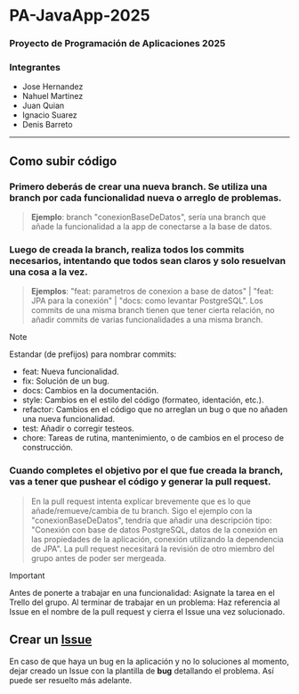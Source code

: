 # PA-JavaApp-2025
### Proyecto de Programación de Aplicaciones 2025

### Integrantes
- Jose Hernandez		
- Nahuel Martinez		
- Juan Quian
- Ignacio Suarez
- Denis Barreto

------------

## Como subir código
### Primero deberás de crear una **nueva branch**. Se utiliza una branch por cada funcionalidad nueva o arreglo de problemas.
> **Ejemplo**: branch "conexionBaseDeDatos", sería una branch que añade la funcionalidad a la app de conectarse a la base de datos.

### Luego de creada la branch, realiza todos los commits necesarios, intentando que todos sean claros y solo resuelvan una cosa a la vez.
> **Ejemplos**: "feat: parametros de conexion a base de datos" | "feat: JPA para la conexión" | "docs: como levantar PostgreSQL". Los commits de una misma branch tienen que tener cierta relación, no añadir commits de varias funcionalidades a una misma branch.

> [!NOTE]
> Estandar (de prefijos) para nombrar commits:
- feat: Nueva funcionalidad.
- fix: Solución de un bug.
- docs: Cambios en la documentación.
- style: Cambios en el estilo del código (formateo, identación, etc.).
- refactor: Cambios en el código que no arreglan un bug o que no añaden una nueva funcionalidad.
- test: Añadir o corregir testeos.
- chore: Tareas de rutina, mantenimiento, o de cambios en el proceso de construcción.

### Cuando completes el objetivo por el que fue creada la branch, vas a tener que pushear el código y generar la pull request.
> En la pull request intenta explicar brevemente que es lo que añade/remueve/cambia de tu branch. Sigo el ejemplo con la "conexionBaseDeDatos", tendría que añadir una descripción tipo: "Conexión con base de datos PostgreSQL, datos de la conexión en las propiedades de la aplicación, conexión utilizando la dependencia de JPA". La pull request necesitará la revisión de otro miembro del grupo antes de poder ser mergeada.

> [!IMPORTANT]
> Antes de ponerte a trabajar en una funcionalidad: Asignate la tarea en el Trello del grupo. Al terminar de trabajar en un problema: Haz referencia al Issue en el nombre de la pull request y cierra el Issue una vez solucionado. 

## Crear un [Issue](https://github.com/dottox/PA-JavaApp-2025/issues)
En caso de que haya un bug en la aplicación y no lo soluciones al momento, dejar creado un Issue con la plantilla de **bug** detallando el problema. Así puede ser resuelto más adelante.

